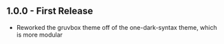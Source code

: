 ## 1.0.0 - First Release
 * Reworked the gruvbox theme off of the one-dark-syntax theme, which is more modular
